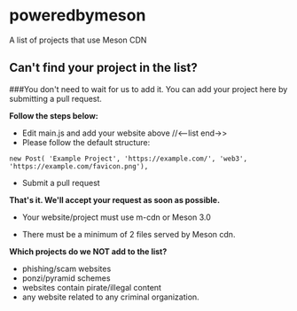 # poweredbymeson
A list of projects that use Meson CDN

## Can't find your project in the list? 
###You don't need to wait for us to add it. You can add your project here by submitting a pull request. 

**Follow the steps below:**

- Edit main.js and add your website above //<--list end->>
- Please follow the default structure:

`new Post(
    'Example Project',
    'https://example.com/',
    'web3',
    'https://example.com/favicon.png'),
    `



- Submit a pull request

**That's it. We'll accept your request as soon as possible.**

- Your website/project must use m-cdn or Meson 3.0

- There must be a minimum of 2 files served by Meson cdn.

**Which projects do we NOT add to the list?**

- phishing/scam websites
- ponzi/pyramid schemes
- websites contain pirate/illegal content
- any website related to any criminal organization.
